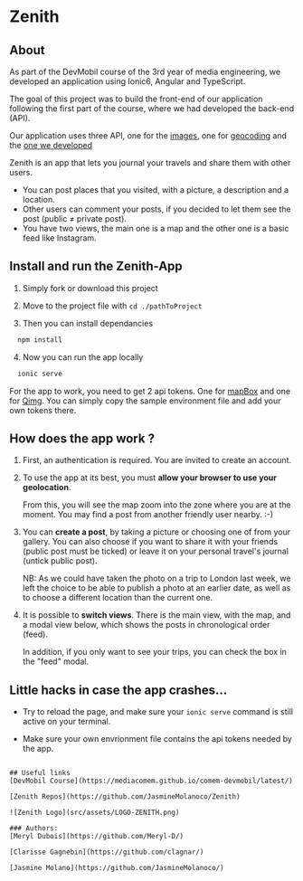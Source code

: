 # Zenith

## About
As part of the DevMobil course of the 3rd year of media engineering, we developed an application using Ionic6, Angular and TypeScript.

The goal of this project was to build the front-end of our application following the first part of the course, where we had developed the back-end (API).

Our application uses three API, one for the [images](https://qimg.onrender.com/doc/), one for [geocoding](https://www.mapbox.com/geocoding) and the [one we developed](https://github.com/Meryl-D/zenith-api)

Zenith is an app that lets you journal your travels and share them with other users.
* You can post places that you visited, with a picture, a description and a location.
* Other users can comment your posts, if you decided to let them see the post (public ≠ private post).
* You have two views, the main one is a map and the other one is a basic feed like Instagram.

## Install and run the Zenith-App

1. Simply fork or download this project

2. Move to the project file with `cd ./pathToProject`

3. Then you can install dependancies 
```bash
  npm install
```

4. Now you can run the app locally

```bash
  ionic serve
```
For the app to work, you need to get 2 api tokens. One for [mapBox](https://www.mapbox.com/) and one for [Qimg](https://qimg.onrender.com/doc/). You can simply copy the sample environment file and add your own tokens there.

## How does the app work ?
1. First, an authentication is required. You are invited to create an account.

2. To use the app at its best, you must **allow your browser to use your geolocation**. 
   
   From this, you will see the map zoom into the zone where you are at the moment. You may find a post from another friendly user nearby. :-)

3. You can **create a post**, by taking a picture or choosing one of from your gallery. You can also choose if you want to share it with your friends (public post must be ticked) or leave it on your personal travel's journal (untick public post). 

   NB: As we could have taken the photo on a trip to London last week, we left the choice to be able to publish a photo at an earlier date, as well as to choose a different location than the current one.

4. It is possible to **switch views**. There is the main view, with the map, and a modal view below, which shows the posts in chronological order (feed). 
   
   In addition, if you only want to see your trips, you can check the box in the "feed" modal.

## Little hacks in case the app crashes...

- Try to reload the page, and make sure your `ionic serve` command is still active on your terminal.

- Make sure your own envrionment file contains the api tokens needed by the app.

````

## Useful links
[DevMobil Course](https://mediacomem.github.io/comem-devmobil/latest/)

[Zenith Repos](https://github.com/JasmineMolanoco/Zenith)

![Zenith Logo](src/assets/LOGO-ZENITH.png)

### Authors:
[Meryl Dubois](https://github.com/Meryl-D/)

[Clarisse Gagnebin](https://github.com/clagnar/)

[Jasmine Molano](https://github.com/JasmineMolanoco/)
